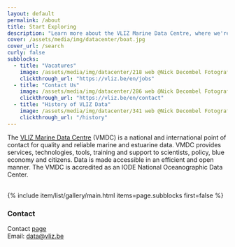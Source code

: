 ```yaml
---
layout: default
permalink: /about
title: Start Exploring
description: "Learn more about the VLIZ Marine Data Centre, where we're making science more efficient, reliable, and transparent. Discover our mission, values, and core principles. Join us in our journey!"
cover: /assets/media/img/datacenter/boat.jpg
cover_url: /search
curly: false
subblocks:
  - title: "Vacatures"
    image: /assets/media/img/datacenter/218 web @Nick Decombel Fotografie.jpg
    clickthrough_url: "https://vliz.be/en/jobs"
  - title: "Contact Us"
    image: /assets/media/img/datacenter/286 web @Nick Decombel Fotografie.jpg
    clickthrough_url: "https://vliz.be/en/contact"
  - title: "History of VLIZ Data"
    image: /assets/media/img/datacenter/341 web @Nick Decombel Fotografie.jpg
    clickthrough_url: "/history"
---
```




The [VLIZ Marine Data Centre](https://www.vliz.be/en/what-we-do/data-information/data) (VMDC) is a national and international point of contact for quality and reliable marine and estuarine data. VMDC  provides services, technologies, tools, training and support to scientists, policy, blue economy and citizens. Data is made accessible in an efficient and open manner. The VMDC is accredited as an IODE National Oceanographic Data Center.
<br>
<br>


{% include item/list/gallery/main.html items=page.subblocks first=false %}

### Contact

Contact [page](https://vliz.be/en/contact)  
Email: [data@vliz.be](mailto:data@vliz.be)
